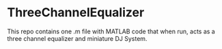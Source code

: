 # ThreeChannelEqualizer
This repo contains one .m file with MATLAB code that when run, acts as a three channel equalizer and miniature DJ System.
